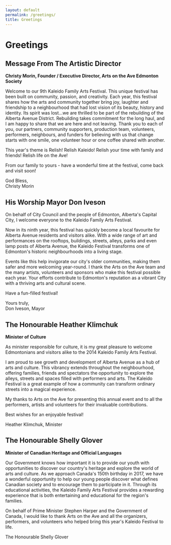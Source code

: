 ```yaml
---
layout: default
permalink: /greetings/
title: Greetings
---
```


# Greetings


## Message From The Artistic Director

**Christy Morin, Founder / Executive Director, Arts on the Ave Edmonton Society**

Welcome to our 9th Kaleido Family Arts Festival. This unique festival has been built on community, passion, and creativity. Each year, this festival shares how the arts and community together bring joy, laughter and friendship to a neighbourhood that had lost vision of its beauty, history and identity. Its spirit was lost...we are thrilled to be part of the rebuilding of the Alberta Avenue District. Rebuilding takes commitment for the long haul, and I am happy to share that we are here and not leaving. Thank you to each of you, our partners, community supporters, production team, volunteers, performers, neighbours, and funders for believing with us that change starts with one smile, one volunteer hour or one coffee shared with another.

This year's theme is Relish! Relish Kaleido! Relish your time with family and friends! Relish life on the Ave!

From our family to yours - have a wonderful time at the festival, come back and visit soon!

God Bless,  
Christy Morin



## His Worship Mayor Don Iveson

On behalf of City Council and the people of Edmonton, Alberta's Capital City, I welcome everyone to the Kaleido Family Arts Festival.

Now in its ninth year, this festival has quickly become a local favourite for Alberta Avenue residents and visitors alike. With a wide range of art and performances on the rooftops, buildings, streets, alleys, parks and even lamp posts of Alberta Avenue, the Kaleido Festival transforms one of Edmonton's historic neighbourhoods into a living stage.

Events like this help invigorate our city's older communities, making them safer and more welcoming year-round. I thank the Arts on the Ave team and the many artists, volunteers and sponsors who make this festival possible each year. Your efforts contribute to Edmonton's reputation as a vibrant City with a thriving arts and cultural scene.

Have a fun-filled festival!

Yours truly,  
Don Iveson, Mayor


## The Honourable Heather Klimchuk

**Minister of Culture**

As minister responsible for culture, it is my great pleasure to welcome Edmontonians and visitors alike to the 2014 Kaleido Family Arts Festival.

I am proud to see growth and development of Alberta Avenue as a hub of arts and culture. This vibrancy extends throughout the neighbourhood, offering families, friends and spectators the opportunity to explore the alleys, streets and spaces filled with performers and arts. The Kaleido Festival is a great example of how a community can transform ordinary streets into a magical experience.

My thanks to Arts on the Ave for presenting this annual event and to all the performers, artists and volunteers for their invaluable contributions.

Best wishes for an enjoyable festival!

Heather Klimchuk, Minister

## The Honourable Shelly Glover

**Minister of Canadian Heritage and Official Languages**

Our Government knows how important it is to provide our youth with opportunities to discover our country's heritage and explore the world of arts and culture. As we approach Canada's 150th birthday in 2017, we have a wonderful opportunity to help our young people discover what defines Canadian society and to encourage them to participate in it. Through its educational activities, the Kaleido Family Arts Festival provides a rewarding experience that is both entertaining and educational for the region's families.

On behalf of Prime Minister Stephen Harper and the Government of Canada, I would like to thank Arts on the Ave and all the organizers, performers, and volunteers who helped bring this year's Kaleido Festival to life.

The Honourable Shelly Glover
